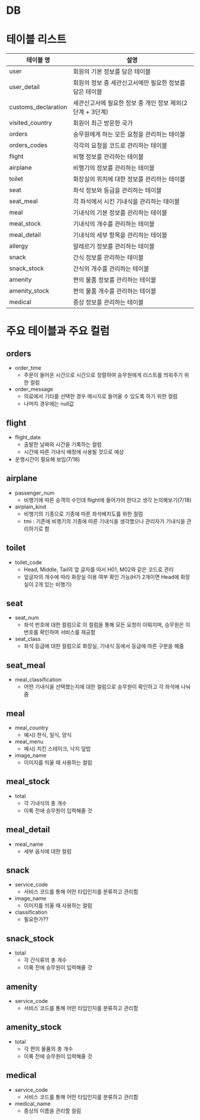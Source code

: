 # DB

# 테이블 리스트

| 테이블 명           | 설명                                                      |
| ------------------- | --------------------------------------------------------- |
| user                | 회원의 기본 정보를 담은 테이블                            |
| user_detail         | 회원의 정보 중 세관신고서에만 필요한 정보를 담은 테이블   |
| customs_declaration | 세관신고서에 필요한 정보 중 개인 정보 제외(2단계 + 3단계) |
| visited_country     | 회원이 최근 방문한 국가                                   |
| orders              | 승무원에게 하는 모든 요청을 관리하는 테이블               |
| orders_codes        | 각각의 요청을 코드로 관리하는 테이블                      |
| flight              | 비행 정보를 관리하는 테이블                               |
| airplane            | 비행기의 정보를 관리하는 테이블                           |
| toilet              | 화장실의 위치에 대한 정보를 관리하는 테이블               |
| seat                | 좌석 정보와 등급을 관리하는 테이블                        |
| seat_meal           | 각 좌석에서 시킨 기내식을 관리하는 테이블                 |
| meal                | 기내식의 기본 정보를 관리하는 테이블                      |
| meal_stock          | 기내식의 개수를 관리하는 테이블                           |
| meal_detail         | 기내식의 세부 항목을 관리하는 테이블                      |
| allergy             | 알레르기 정보를 관리하는 테이블                           |
| snack               | 간식 정보를 관리하는 테이블                               |
| snack_stock         | 간식의 개수를 관리하는 테이블                             |
| amenity             | 편의 물품 정보를 관리하는 테이블                          |
| amenity_stock       | 편의 물품 개수를 관리하는 테이블                          |
| medical             | 증상 정보를 관리하는 테이블                               |

# 주요 테이블과 주요 컬럼

## orders

- order_time
  - 주문이 들어온 시간으로 시간으로 정렬하여 승무원에게 리스트를 띄워주기 위한 컬럼
- order_message
  - 의료에서 기타를 선택한 경우 메시지로 들어올 수 있도록 하기 위한 컬럼
  - 나머지 경우에는 null값

## flight

- flight_date
  - 출발한 날짜와 시간을 기록하는 컬럼
  - 시간에 따른 기내식 배정에 사용될 것으로 예상
- 운행시간이 필요해 보임(7/18)

## airplane

- passenger_num
  - 비행기에 따른 승객의 수인데 flight에 들어가야 한다고 생각 논의해보기(7/18)
- airplain_kind
  - 비행기의 기종으로 기종에 따른 좌석배치도를 위한 컬럼
  - tmi : 기존에 비행기의 기종에 따른 기내식을 생각했으나 관리자가 기내식을 관리하기로 함

## toilet

- toilet_code
  - Head, Middle, Tail의 앞 글자를 따서 H01, M02와 같은 코드로 관리
  - 앞글자의 개수에 따라 화장실 이용 여부 확인 가능(H가 2개이면 Head에 화장실이 2개 있는 비행기)

## seat

- seat_num
  - 좌석 번호에 대한 컬럼으로 이 컬럼을 통해 모든 요청이 이뤄지며, 승무원은 이 번호를 확인하여 서비스를 제공함
- seat_class
  - 좌석 등급에 대한 컬럼으로 화장실, 기내식 등에서 등급에 따른 구분을 해줌

## seat_meal

- meal_classification
  - 어떤 기내식을 선택했는지에 대한 컬럼으로 승무원이 확인하고 각 좌석에 나눠줌

## meal

- meal_country
  - 예시) 한식, 일식, 양식
- meal_menu
  - 예시) 치킨 스테이크, 낙지 덮밥
- image_name
  - 이미지를 띄울 때 사용하는 컬럼

## meal_stock

- total
  - 각 기내식의 총 개수
  - 이륙 전에 승무원이 입력해줄 것

## meal_detail

- meal_name
  - 세부 음식에 대한 컬럼

## snack

- service_code
  - 서비스 코드를 통해 어떤 타입인지를 분류하고 관리함
- image_name
  - 이미지를 띄울 때 사용하는 컬럼
- classification
  - 필요한가??

## snack_stock

- total
  - 각 간식류의 총 개수
  - 이륙 전에 승무원이 입력해줄 것

## amenity

- service_code
  - 서비스 코드를 통해 어떤 타입인지를 분류하고 관리함

## amenity_stock

- total
  - 각 편의 물품의 총 개수
  - 이륙 전에 승무원이 입력해줄 것

## medical

- service_code
  - 서비스 코드를 통해 어떤 타입인지를 분류하고 관리함
- medical_name
  - 증상의 이름을 관리할 컬럼
